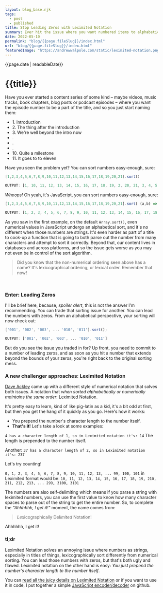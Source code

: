 ```yaml
---
layout: blog_base.njk
tags: 
  - post
  - published
title: Stop Leading Zeros with Leximited Notation
summary: Ever hit the issue where you want numbered items to alphabetically order themselves numerically, so you lead them with zeros, which works until you have more digits than zeros. Leximited notation solves this issue, and then some!
date: 2022-05-10
permalink: "blog/{{page.fileSlug}}/index.html"
url: "blog/{{page.fileSlug}}/index.html"
featuredImage: "https://andrewwalpole.com/static/leximited-notation.png"
---
```


{{page.date | readableDate}}
# {{title}}

Have you ever started a content series of some kind – maybe videos, music tracks, book chapters, blog posts or podcast episodes – where you want the episode number to be a part of the title, and so you just start naming them:

- &#8203;1. Introduction
- &#8203;2. The thing after the introduction
- &#8203;3. We're well beyond the intro now
- .
- .
- .
- &#8203;10. Quite a milestone
- &#8203;11. It goes to to eleven

Have you seen the problem yet? You can sort numbers easy-enough, sure:

```js
[1,2,3,4,5,6,7,8,9,10,11,12,13,14,15,16,17,18,19,20,21].sort()

OUTPUT: [1, 10, 11, 12, 13, 14, 15, 16, 17, 18, 19, 2, 20, 21, 3, 4, 5, 6, 7, 8, 9]
```

*Whoops!* Oh yeah, it's JavaScript, you can sort numbers ~~easy-enough~~, sure:
```js
[1,2,3,4,5,6,7,8,9,10,11,12,13,14,15,16,17,18,19,20,21].sort( (a,b) => a - b )

OUTPUT: [1, 2, 3, 4, 5, 6, 7, 8, 9, 10, 11, 12, 13, 14, 15, 16, 17, 18, 19, 20, 21]
```

As you saw in the first example, on the default `Array.sort()`, even numerical values in JavaScript undergo an alphabetical sort, and it's no different when those numbers are strings. It's even harder as part of a title to cook-up a function that is going to both parse out the number from many characters and attempt to sort it correctly. Beyond that, our content lives in databases and across platforms, and so the issue gets worse as you may not even be in control of the sort algorithm.

> Did you know that the non-numerical ordering seen above has a name? It's lexicographical ordering, or lexical order. Remember that now!

<br>

### Enter: Leading Zeros

I'll be brief here, because, *spoiler alert*, this is not the answer I'm recommending. You can trade that sorting issue for another. You can lead the numbers with zeros. From an alphabetical perspective, your sorting will now check out:

```js
['001', '002', '003', ... '010', '011'].sort();

OUTPUT: ['001', '002', '003', ... '010', '011']
```

But do you see the issue you traded in for? Up front, you need to commit to a number of leading zeros, and as soon as you hit a number that extends beyond the bounds of your zeros, you're right back to the original sorting mess.


### A new challenger approaches: Leximited Notation

[Dave Ackley](https://twitter.com/livcomp) came up with a different style of numerical notation that solves both issues. A notation that *when sorted alphabetically or numerically maintains the same order*: [Leximited Notation](https://github.com/elenasa/ULAM/wiki/Appendix-D%3A-Leximited-Format).

It's pretty easy to learn, kind of like pig-latin as a kid, it's a bit odd at first, but then you get the hang of it quickly as you go. Here's how it works:

- You prepend the number's character length to the number itself.
- **That's it!** Let's take a look at some examples:

`4 has a character length of 1, so in Leximited notation it's: 14` The length is prepended to the number itself.

Another: `37 has a character length of 2, so in Leximited notation it's: 237`

Let's try counting!

`0, 1, 2, 3, 4, 5, 6, 7, 8, 9, 10, 11, 12, 13, ... 99, 100, 101` in Leximited format would be: `10, 11, 12, 13, 14, 15, 16, 17, 18, 19, 210, 211, 212, 213, ... 299, 3100, 3101`

The numbers are also self-delimiting which means if you parse a string with leximited numbers, you can use the first value to know how many character spaces to parse out of the string to get the entire number. So, to complete the *"Ahhhhhh, I get it!"* moment, the name comes from:

> *Lex*icographically Del*imited* Notation!

Ahhhhhh, I get it!

### tl;dr

Leximited Notation solves an annoying issue where numbers as strings, especially in titles of things, lexicographically sort differently from numerical sorting. You can lead those numbers with zeros, but that's both ugly and flawed. Leximited notation on the other hand is easy: *You just prepend the number's character length to the number itself*.

You can [read all the juicy details on Leximited Notation](https://github.com/elenasa/ULAM/wiki/Appendix-D%3A-Leximited-Format) or if you want to use it in code, I put together a simple [JavaScript encoder/decoder](https://github.com/walpolea/leximitedjs) on github.
